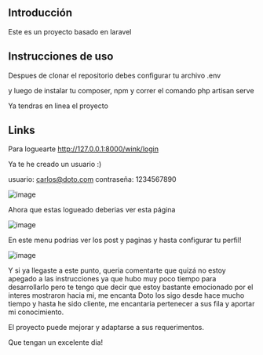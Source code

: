## Introducción

Este es un proyecto basado en laravel

## Instrucciones de uso

Despues de clonar el repositorio debes configurar tu archivo .env

y luego de instalar tu composer, npm y correr el comando php artisan serve

Ya tendras en linea el proyecto

## Links


Para loguearte
http://127.0.0.1:8000/wink/login

Ya te he creado un usuario :) 

usuario: carlos@doto.com
contraseña: 1234567890


![image](https://github.com/AlexisTech41/Doto-Blog/assets/115680147/443b20f6-68bb-4670-833a-714a7d3bc776)


Ahora que estas logueado deberias ver esta página


![image](https://github.com/AlexisTech41/Doto-Blog/assets/115680147/af6ef674-fe70-44d6-ac80-2aec220b9b4a)


En este menu podrias ver los post y paginas y hasta configurar tu perfil!

![image](https://github.com/AlexisTech41/Doto-Blog/assets/115680147/6db97a23-d693-4509-bbe3-c3a502b11a5f)



Y si ya llegaste a este punto, queria comentarte que quizá no estoy apegado a las instrucciones ya que hubo muy poco tiempo para desarrollarlo pero te tengo que decir que estoy bastante emocionado por el interes
mostraron hacia mi, me encanta Doto los sigo desde hace mucho tiempo y hasta he sido cliente, me encantaria pertenecer a sus fila y aportar mi conocimiento.

El proyecto puede mejorar y adaptarse a sus requerimentos.

Que tengan un excelente dia!





